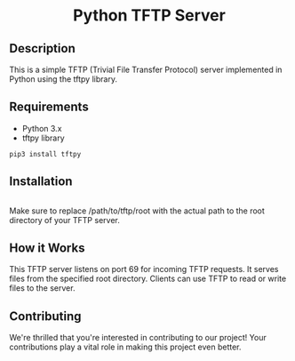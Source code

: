 <h1 align="center">Python TFTP Server</h1>

## Description
This is a simple TFTP (Trivial File Transfer Protocol) server implemented in Python using the tftpy library. 

## Requirements
-  Python 3.x
-  tftpy library


```
pip3 install tftpy
```
## Installation
```

```

Make sure to replace /path/to/tftp/root with the actual path to the root directory of your TFTP server.

## How it Works
This TFTP server listens on port 69 for incoming TFTP requests. It serves files from the specified root directory. Clients can use TFTP to read or write files to the server.

## Contributing
We're thrilled that you're interested in contributing to our project! Your contributions play a vital role in making this project even better.

